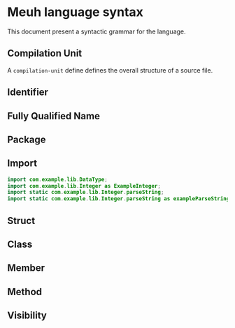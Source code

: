 # Meuh language syntax

This document present a syntactic grammar for the language.

## Compilation Unit

A `compilation-unit` define defines the overall structure of a source file.

<div class="compilation-unit"></div>

## Identifier
<div class="identifier"></div>

## Fully Qualified Name
<div class="fully-qualified-name"></div>

## Package
<div class="package"></div>

## Import

<div class="import"></div>

```java
import com.example.lib.DataType;
import com.example.lib.Integer as ExampleInteger;
import static com.example.lib.Integer.parseString;
import static com.example.lib.Integer.parseString as exampleParseString;
```

## Struct
<div class="struct"></div>

## Class
<div class="class"></div>

## Member
<div class="member"></div>

## Method
<div class="method"></div>

## Visibility
<div class="visibility"></div>

<link href="../3rdparty/railroad-diagrams/railroad-diagrams.css" rel="stylesheet" />
<script src="../3rdparty/railroad-diagrams/railroad-diagrams.js" type="text/javascript"></script>
<script src="../javascripts/syntax.js" type="text/javascript"></script>

